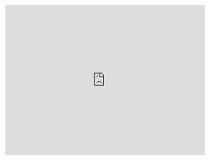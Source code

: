 <iframe width="640" height="480" src="https://youtu.be/h-q81GMoJH8" frameborder="0" allow="accelerometer; autoplay; clipboard-write; encrypted-media; gyroscope; picture-in-picture" allowfullscreen></iframe>